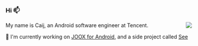 ### Hi 📫 
<img align="right" src="https://github-readme-stats.vercel.app/api?username=caij&show_icons=true&icon_color=0366d6&text_color=24292e&bg_color=ffffff&hide_title=true&count_private=false&include_all_commits=true" />

My name is Caij, an Android software engineer at Tencent.

🔭 I'm currently working on [JOOX for Android](https://play.google.com/store/apps/details?id=com.tencent.ibg.joox), and a side project called [See](https://play.google.com/store/apps/details?id=com.caij.see)
  
